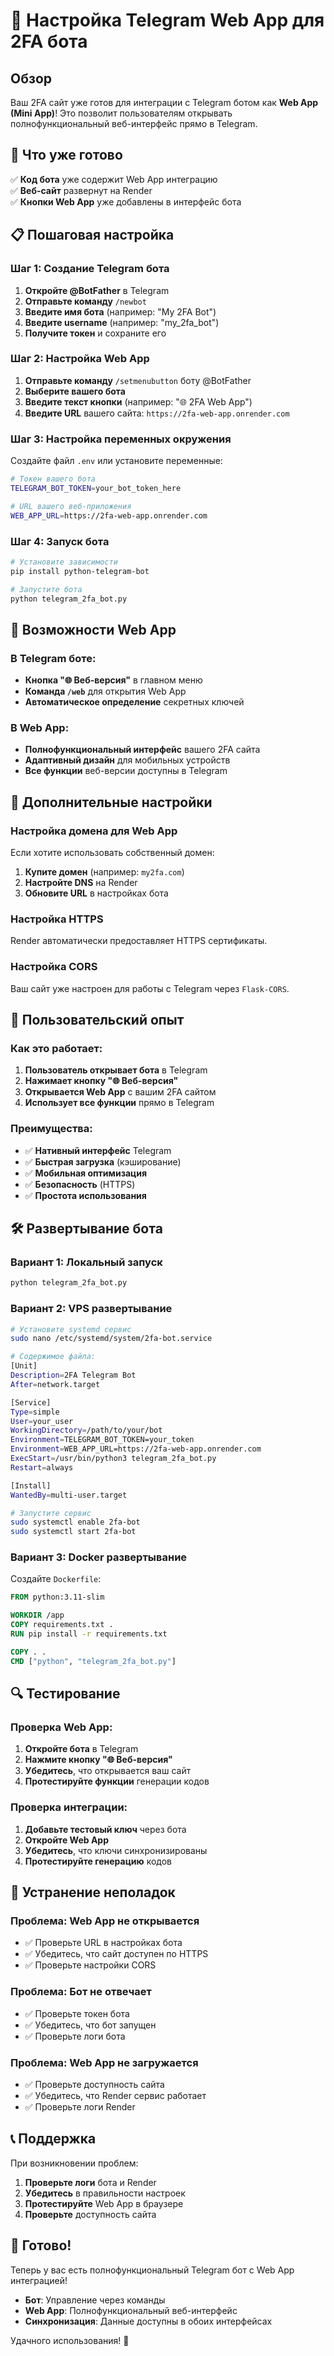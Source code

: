 # 🤖 Настройка Telegram Web App для 2FA бота

## Обзор

Ваш 2FA сайт уже готов для интеграции с Telegram ботом как **Web App (Mini App)**! Это позволит пользователям открывать полнофункциональный веб-интерфейс прямо в Telegram.

## 🚀 Что уже готово

✅ **Код бота** уже содержит Web App интеграцию  
✅ **Веб-сайт** развернут на Render  
✅ **Кнопки Web App** уже добавлены в интерфейс бота  

## 📋 Пошаговая настройка

### Шаг 1: Создание Telegram бота

1. **Откройте @BotFather** в Telegram
2. **Отправьте команду** `/newbot`
3. **Введите имя бота** (например: "My 2FA Bot")
4. **Введите username** (например: "my_2fa_bot")
5. **Получите токен** и сохраните его

### Шаг 2: Настройка Web App

1. **Отправьте команду** `/setmenubutton` боту @BotFather
2. **Выберите вашего бота**
3. **Введите текст кнопки** (например: "🌐 2FA Web App")
4. **Введите URL** вашего сайта: `https://2fa-web-app.onrender.com`

### Шаг 3: Настройка переменных окружения

Создайте файл `.env` или установите переменные:

```bash
# Токен вашего бота
TELEGRAM_BOT_TOKEN=your_bot_token_here

# URL вашего веб-приложения
WEB_APP_URL=https://2fa-web-app.onrender.com
```

### Шаг 4: Запуск бота

```bash
# Установите зависимости
pip install python-telegram-bot

# Запустите бота
python telegram_2fa_bot.py
```

## 🎯 Возможности Web App

### В Telegram боте:
- **Кнопка "🌐 Веб-версия"** в главном меню
- **Команда `/web`** для открытия Web App
- **Автоматическое определение** секретных ключей

### В Web App:
- **Полнофункциональный интерфейс** вашего 2FA сайта
- **Адаптивный дизайн** для мобильных устройств
- **Все функции** веб-версии доступны в Telegram

## 🔧 Дополнительные настройки

### Настройка домена для Web App

Если хотите использовать собственный домен:

1. **Купите домен** (например: `my2fa.com`)
2. **Настройте DNS** на Render
3. **Обновите URL** в настройках бота

### Настройка HTTPS

Render автоматически предоставляет HTTPS сертификаты.

### Настройка CORS

Ваш сайт уже настроен для работы с Telegram через `Flask-CORS`.

## 📱 Пользовательский опыт

### Как это работает:

1. **Пользователь открывает бота** в Telegram
2. **Нажимает кнопку "🌐 Веб-версия"**
3. **Открывается Web App** с вашим 2FA сайтом
4. **Использует все функции** прямо в Telegram

### Преимущества:

- ✅ **Нативный интерфейс** Telegram
- ✅ **Быстрая загрузка** (кэширование)
- ✅ **Мобильная оптимизация**
- ✅ **Безопасность** (HTTPS)
- ✅ **Простота использования**

## 🛠️ Развертывание бота

### Вариант 1: Локальный запуск
```bash
python telegram_2fa_bot.py
```

### Вариант 2: VPS развертывание
```bash
# Установите systemd сервис
sudo nano /etc/systemd/system/2fa-bot.service

# Содержимое файла:
[Unit]
Description=2FA Telegram Bot
After=network.target

[Service]
Type=simple
User=your_user
WorkingDirectory=/path/to/your/bot
Environment=TELEGRAM_BOT_TOKEN=your_token
Environment=WEB_APP_URL=https://2fa-web-app.onrender.com
ExecStart=/usr/bin/python3 telegram_2fa_bot.py
Restart=always

[Install]
WantedBy=multi-user.target

# Запустите сервис
sudo systemctl enable 2fa-bot
sudo systemctl start 2fa-bot
```

### Вариант 3: Docker развертывание

Создайте `Dockerfile`:

```dockerfile
FROM python:3.11-slim

WORKDIR /app
COPY requirements.txt .
RUN pip install -r requirements.txt

COPY . .
CMD ["python", "telegram_2fa_bot.py"]
```

## 🔍 Тестирование

### Проверка Web App:

1. **Откройте бота** в Telegram
2. **Нажмите кнопку "🌐 Веб-версия"**
3. **Убедитесь**, что открывается ваш сайт
4. **Протестируйте функции** генерации кодов

### Проверка интеграции:

1. **Добавьте тестовый ключ** через бота
2. **Откройте Web App**
3. **Убедитесь**, что ключи синхронизированы
4. **Протестируйте генерацию** кодов

## 🚨 Устранение неполадок

### Проблема: Web App не открывается
- ✅ Проверьте URL в настройках бота
- ✅ Убедитесь, что сайт доступен по HTTPS
- ✅ Проверьте настройки CORS

### Проблема: Бот не отвечает
- ✅ Проверьте токен бота
- ✅ Убедитесь, что бот запущен
- ✅ Проверьте логи бота

### Проблема: Web App не загружается
- ✅ Проверьте доступность сайта
- ✅ Убедитесь, что Render сервис работает
- ✅ Проверьте логи Render

## 📞 Поддержка

При возникновении проблем:

1. **Проверьте логи** бота и Render
2. **Убедитесь** в правильности настроек
3. **Протестируйте** Web App в браузере
4. **Проверьте** доступность сайта

## 🎉 Готово!

Теперь у вас есть полнофункциональный Telegram бот с Web App интеграцией!

- **Бот**: Управление через команды
- **Web App**: Полнофункциональный веб-интерфейс
- **Синхронизация**: Данные доступны в обоих интерфейсах

Удачного использования! 🚀

